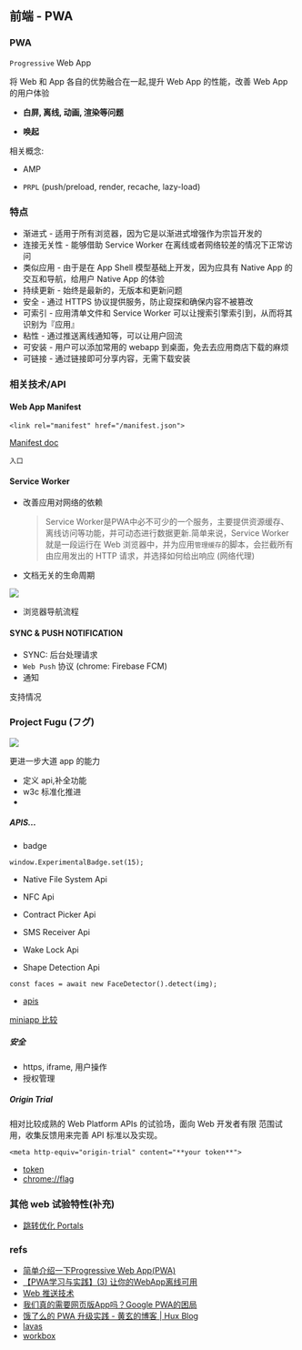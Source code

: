 
## 前端 - PWA


### PWA

`Progressive` Web App

将 Web 和 App 各自的优势融合在一起,提升 Web App 的性能，改善 Web App 的用户体验

- **白屏, 离线, 动画, 渲染等问题**

- **唤起**

相关概念:

- AMP

- `PRPL` (push/preload, render, recache, lazy-load)




### 特点

  - 渐进式 - 适用于所有浏览器，因为它是以渐进式增强作为宗旨开发的
  - 连接无关性 - 能够借助 Service Worker 在离线或者网络较差的情况下正常访问
  - 类似应用 - 由于是在 App Shell 模型基础上开发，因为应具有 Native App 的交互和导航，给用户 Native App 的体验
  - 持续更新 - 始终是最新的，无版本和更新问题
  - 安全 - 通过 HTTPS 协议提供服务，防止窥探和确保内容不被篡改
  - 可索引 - 应用清单文件和 Service Worker 可以让搜索引擎索引到，从而将其识别为『应用』
  - 粘性 - 通过推送离线通知等，可以让用户回流
  - 可安装 - 用户可以添加常用的 webapp 到桌面，免去去应用商店下载的麻烦
  - 可链接 - 通过链接即可分享内容，无需下载安装

### 相关技术/API


#### Web App Manifest


```
<link rel="manifest" href="/manifest.json">
```

[Manifest doc](https://developer.mozilla.org/en-US/docs/Web/Manifest)

`入口`


#### Service Worker


- 改善应用对网络的依赖

  > Service Worker是PWA中必不可少的一个服务，主要提供资源缓存、离线访问等功能，并可动态进行数据更新.简单来说，Service Worker 就是一段运行在 Web 浏览器中，并为应用`管理缓存`的脚本，会拦截所有由应用发出的 HTTP 请求，并选择如何给出响应 (网络代理)


- 文档无关的生命周期

![](https://yqfile.alicdn.com/08f326c3cae549f0408f0bb25624c191668bd25a.png)

- 浏览器导航流程



#### SYNC & PUSH  NOTIFICATION

- SYNC: 后台处理请求
- `Web Push` 协议 (chrome:  Firebase FCM)
- 通知

支持情况

### Project Fugu (フグ)

![](http://yanxuan.nosdn.127.net/c0683dfda92bd1d9e6439f36d0e7e551.png)

更进一步大道 app 的能力


- 定义 api,补全功能
- w3c 标准化推进
-

##### APIS...

- badge

```
window.ExperimentalBadge.set(15);
```

- Native File System Api

- NFC Api

- Contract Picker Api

- SMS Receiver Api

- Wake Lock Api

- Shape Detection Api

```
const faces = await new FaceDetector().detect(img);
```

- [apis](https://docs.google.com/spreadsheets/d/1de0ZYDOcafNXXwMcg4EZhT0346QM-QFvZfoD8ZffHeA/edit#gid=557099940)



[miniapp 比较](https://w3c.github.io/miniapp/white-paper/comparison.html)


##### 安全

- https, iframe, 用户操作
- 授权管理



##### Origin Trial

相对比较成熟的 Web Platform APIs 的试验场，面向 Web 开发者有限 范围试用，收集反馈用来完善 API 标准以及实现。


```
<meta http-equiv="origin-trial" content="**your token**">
```


- [token](https://developers.chrome.com/origintrials/#/trials/active)
- [chrome://flag](chrome://flags)


### 其他 web 试验特性(补充)

- [跳转优化 Portals](https://storage.googleapis.com/web-dev-assets/hands-on-portals/portals_h264.mp4)

### refs

- [简单介绍一下Progressive Web App(PWA)](https://juejin.im/post/5a6c86e451882573505174e7)
- [【PWA学习与实践】(3) 让你的WebApp离线可用](https://github.com/alienzhou/blog/issues/4)
- [Web 推送技术](https://villainhr.com/page/2017/01/08/Web%20%E6%8E%A8%E9%80%81%E6%8A%80%E6%9C%AF)
- [我们真的需要网页版App吗？Google PWA的困局](https://www.leiphone.com/news/201606/UEiart497WUzS62u.html)
- [饿了么的 PWA 升级实践 - 黄玄的博客 | Hux Blog](https://huangxuan.me/2017/07/12/upgrading-eleme-to-pwa/)
- [lavas](https://lavas.baidu.com/)
- [workbox](https://codelabs.developers.google.com/codelabs/workbox-lab-cn/index.html)

